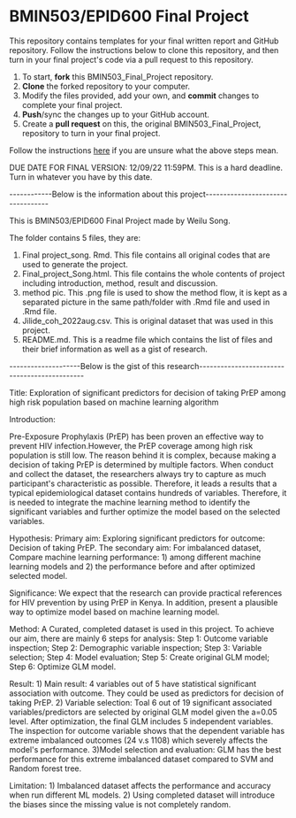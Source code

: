 # BMIN503/EPID600 Final Project

This repository contains templates for your final written report and GitHub repository. Follow the instructions below to clone this repository, and then turn in your final project's code via a pull request to this repository.


1. To start, **fork** this BMIN503_Final_Project repository.
1. **Clone** the forked repository to your computer.
1. Modify the files provided, add your own, and **commit** changes to complete your final project.
1. **Push**/sync the changes up to your GitHub account.
1. Create a **pull request** on this, the original BMIN503_Final_Project, repository to turn in your final project.


Follow the instructions [here][forking] if you are unsure what the above steps mean.

DUE DATE FOR FINAL VERSION: 12/09/22 11:59PM. This is a hard deadline. Turn in whatever you have by this date.


<!-- Links -->
[forking]: https://guides.github.com/activities/forking/

------------Below is the information about this project----------------------------------

This is BMIN503/EPID600 Final Project made by Weilu Song.

The folder contains 5 files, they are:
1) Final project_song. Rmd. This file contains all original codes that are used to generate the project.
2) Final_project_Song.html. This file contains the whole contents of project including introduction, method, result and discussion. 
3) method pic. This .png file is used to show the method flow, it is kept as a separated picture in the same path/folder with .Rmd file and used in .Rmd file. 
4) Jilide_coh_2022aug.csv. This is original dataset that was used in this project.
5) README.md. This is a readme file which contains the list of files and their brief information as well as a gist of research. 

--------------------Below is the gist of this research--------------------------------------------- 

Title: Exploration of significant predictors for decision of taking PrEP among high risk population based on machine learning algorithm

Introduction: 

Pre-Exposure Prophylaxis (PrEP) has been proven an effective way to prevent HIV infection.However, the PrEP coverage among high risk population is still low. The reason behind it is complex, because making a decision of taking PrEP is determined by multiple factors. When conduct and collect the dataset, the researchers always try to capture as much participant's characteristic as possible. Therefore, it leads a results that a typical epidemiological dataset contains hundreds of variables. Therefore, it is needed to integrate the machine learning method to identify the significant variables and further optimize the model based on the selected variables. 

Hypothesis: 
	Primary aim: Exploring significant predictors for outcome: Decision of taking PrEP. 
	The secondary aim: For imbalanced dataset,  Compare machine learning performance: 1) among different machine learning models and 2) the performance before and after optimized selected model.

Significance: 
           We expect that the research can provide practical references for HIV prevention by using PrEP in Kenya. In addition, present a plausible way to optimize model based on machine learning model. 

Method: 
     A Curated, completed dataset is used in this project. To achieve our aim, there are mainly 6 steps for analysis: 
     Step 1: Outcome variable inspection;
     Step 2: Demographic variable inspection;
     Step 3: Variable selection;
     Step 4: Model evaluation;
     Step 5: Create original GLM model; 
     Step 6: Optimize GLM model. 
     
Result: 
    1) Main result: 4 variables out of 5 have statistical significant association with outcome. They could be used as predictors for decision of taking PrEP. 
    2) Variable selection: Toal 6 out of 19 significant associated variables/predictors are selected by original GLM model given the a=0.05 level. After optimization, the final GLM includes 5 independent variables. The inspection for outcome variable shows that the dependent variable has extreme imbalanced outcomes (24 v.s 1108) which severely affects the model's performance. 
    3)Model selection and evaluation: GLM has the best performance for this extreme imbalanced dataset compared to SVM and Random forest tree. 

Limitation: 
     1) Imbalanced dataset affects the performance and accuracy when run different ML models.
     2) Using completed dataset will introduce the biases since the missing value is not completely random. 
                  
                  